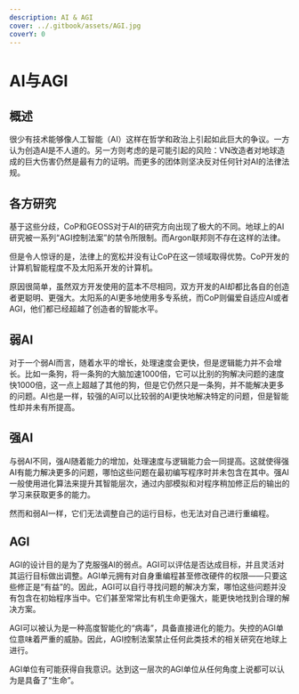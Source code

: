 ```yaml
---
description: AI & AGI
cover: ../.gitbook/assets/AGI.jpg
coverY: 0
---
```


# AI与AGI

## 概述

很少有技术能够像人工智能（AI）这样在哲学和政治上引起如此巨大的争议。一方认为创造AI是不人道的。另一方则考虑的是可能引起的风险：VN改造者对地球造成的巨大伤害仍然是最有力的证明。而更多的团体则坚决反对任何针对AI的法律法规。

## 各方研究

基于这些分歧，CoP和GEOSS对于AI的研究方向出现了极大的不同。地球上的AI研究被一系列“AGI控制法案”的禁令所限制。而Argon联邦则不存在这样的法律。

但是令人惊讶的是，法律上的宽松并没有让CoP在这一领域取得优势。CoP开发的计算机智能程度不及太阳系开发的计算机。

原因很简单，虽然双方开发使用的蓝本不尽相同，双方开发的AI却都比各自的创造者更聪明、更强大。太阳系的AI更多地使用多专系统，而CoP则偏爱自适应AI或者AGI，他们都已经超越了创造者的智能水平。

## 弱AI

对于一个弱AI而言，随着水平的增长，处理速度会更快，但是逻辑能力并不会增长。比如一条狗，将一条狗的大脑加速1000倍，它可以比别的狗解决问题的速度快1000倍，这一点上超越了其他的狗，但是它仍然只是一条狗，并不能解决更多的问题。AI也是一样，较强的AI可以比较弱的AI更快地解决特定的问题，但是智能性却并未有所提高。

## 强AI

与弱AI不同，强AI随着能力的增加，处理速度与逻辑能力会一同提高。这就使得强AI有能力解决更多的问题，哪怕这些问题在最初编写程序时并未包含在其中。强AI一般使用进化算法来提升其智能层次，通过内部模拟和对程序稍加修正后的输出的学习来获取更多的能力。

然而和弱AI一样，它们无法调整自己的运行目标，也无法对自己进行重编程。

## AGI

AGI的设计目的是为了克服强AI的弱点。AGI可以评估是否达成目标，并且灵活对其运行目标做出调整。AGI单元拥有对自身重编程甚至修改硬件的权限——只要这些修正是“有益”的。因此，AGI可以自行寻找问题的解决方案，哪怕这些问题并没有包含在初始程序当中。它们甚至常常比有机生命更强大，能更快地找到合理的解决方案。

AGI可以被认为是一种高度智能化的“病毒”，具备直接进化的能力。失控的AGI单位意味着严重的威胁。因此，AGI控制法案禁止任何此类技术的相关研究在地球上进行。

AGI单位有可能获得自我意识。达到这一层次的AGI单位从任何角度上说都可以认为是具备了“生命”。
